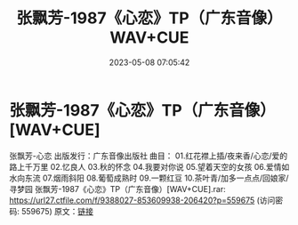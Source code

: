 ﻿---
title: 张飘芳-1987《心恋》TP（广东音像）WAV+CUE
date: 2023-05-08 07:05:42
categories: WAV车载音乐、镜像
tags: 华语中文
---
# 张飘芳-1987《心恋》TP（广东音像）[WAV+CUE]

张飘芳-心恋
出版发行：广东音像出版社
曲目：
01.红花襟上插/夜来香/心恋/爱的路上千万里
02.忆良人
03.秋的怀念
04.我要对你说
05.望着天空的女孩
06.爱情如水向东流
07.烟雨斜阳
08.葡萄成熟时
09.一颗红豆
10.茶叶青/加多一点点/回娘家/寻梦园
张飘芳-1987《心恋》TP（广东音像）[WAV+CUE].rar: https://url27.ctfile.com/f/9388027-853609938-206420?p=559675
(访问密码: 559675)
原文：[链接](https://blog.sina.com.cn/s/blog_1647c7e76010311s8.html)